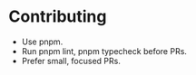 # Contributing

- Use pnpm.
- Run pnpm lint, pnpm typecheck before PRs.
- Prefer small, focused PRs.

